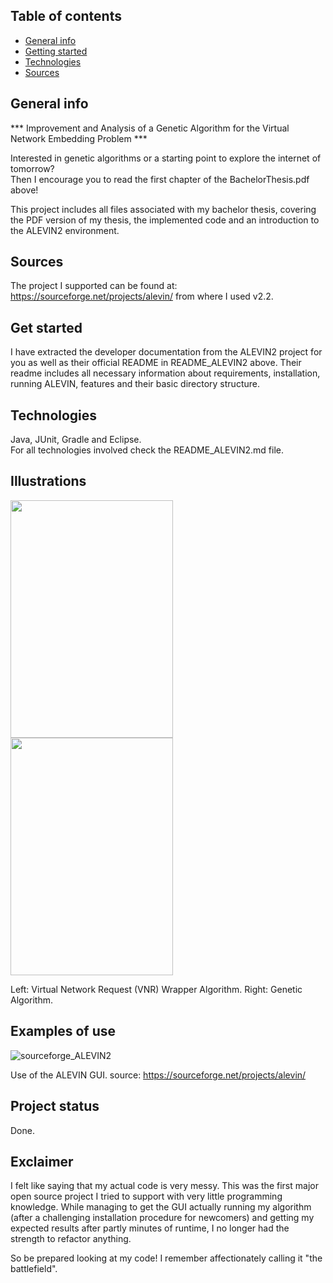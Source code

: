 ## Table of contents
* [General info](#general-info)
* [Getting started](#get-started)
* [Technologies](#technologies)
* [Sources](#sources)


## General info
*** Improvement and Analysis of a Genetic Algorithm for the Virtual Network Embedding Problem *** <p>

Interested in genetic algorithms or a starting point to explore the internet of tomorrow? <br>
Then I encourage you to read the first chapter of the BachelorThesis.pdf above! <p>
This project includes all files associated with my bachelor thesis, covering the PDF version of my thesis, the implemented code and an introduction to the ALEVIN2 environment. <p>

## Sources
The project I supported can be found at: https://sourceforge.net/projects/alevin/ from where I used v2.2. <br>

## Get started
I have extracted the developer documentation from the ALEVIN2 project for you as well as their official README in README_ALEVIN2 above. Their readme includes all necessary information about requirements, installation, running ALEVIN, features and their basic directory structure. <br>

## Technologies <br>
Java, JUnit, Gradle and Eclipse. <br>
For all technologies involved check the README_ALEVIN2.md file.

## Illustrations <br>

<img src="https://user-images.githubusercontent.com/78420756/108925333-b2835980-763c-11eb-9033-9397d4b76256.jpg" width="260" height="380"> <img src="https://user-images.githubusercontent.com/78420756/108925264-8b2c8c80-763c-11eb-8d94-02c0e188d9f8.jpg" width="260" height="380"> <p>
Left: Virtual Network Request (VNR) Wrapper Algorithm. Right: Genetic Algorithm. 
  
## Examples of use <br>
![sourceforge_ALEVIN2](https://user-images.githubusercontent.com/78420756/108924910-e7db7780-763b-11eb-92cd-ad2c4151790e.png) <p>
Use of the ALEVIN GUI. source: https://sourceforge.net/projects/alevin/ <p>

## Project status <br>
Done.
## Exclaimer <br>
I felt like saying that my actual code is very messy. This was the first major open source project I tried to support with very little programming knowledge. While managing to get the GUI actually running my algorithm (after a challenging installation procedure for newcomers) and getting my expected results after partly minutes of runtime, I no longer had the strength to refactor anything. <p>
So be prepared looking at my code! I remember affectionately calling it "the battlefield".
